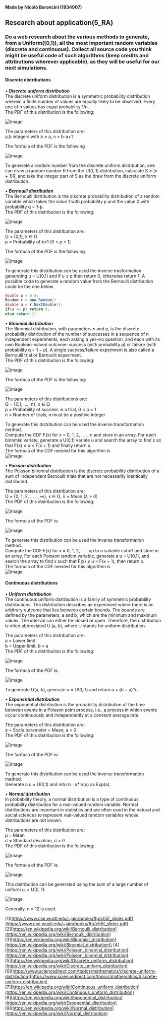 **Made by Nicolò Baroncini (1834907)**

## Research about application(5_RA)
### Do a web research about the various methods to generate, from a Uniform([0,1)), all the most important random variables (discrete and continuous). Collect all source code you think might be useful code of such algorithms (keep credits and attributions wherever applicable), as they will be useful for our next simulations.

#### Discrete distributions

• ***Discrete uniform distribution***\
The discrete uniform distribution is a symmetric probability distribution wherein a finite number of values are equally likely to be observed. Every one of n values has equal probability 1/n. \
The PDF of this distribution is the following: 

![image](https://user-images.githubusercontent.com/78324346/139026894-e3bddbfa-6f64-443f-b093-523109deb838.png)

The parameters of this distribution are:\
a,b integers with b ≥ a, n = b-a+1

The formula of the PDF is the following

![image](https://user-images.githubusercontent.com/78324346/139200645-c0be2742-2383-4b64-8608-db64abae777b.png)

To generate a random number from the discrete uniform distribution, one can draw a random number R from the U(0, 1) distribution, calculate S = (n + 1)R, and take the integer part of S as the draw from the discrete uniform distribution. 

• ***Bernoulli distribution*** \
The  Bernoulli distribution is the discrete probability distribution of a random variable which takes the value 1 with probability p and the value 0 with probability q = 1-p. \
The PDF of this distribution is the following:

![image](https://user-images.githubusercontent.com/78324346/139028179-69e1f5c2-ca26-47ee-9997-c558b4d7097b.png)

The parameters of this distribution are: \
Ω = {0,1}, k ∈ Ω \
p = Probability of k=1 (0 ≤ p ≤ 1)

The formula of the PDF is the following

![image](https://user-images.githubusercontent.com/78324346/139200755-266a1134-9e92-4c1d-87c2-77003ae4ab77.png)

To generate this distribution can be used the inverse trasformation generating u = U(0,1) and if u ≤ p then return 0, otherwise return 1.
A possible code to generate a random value from the Bernoulli distribution could be the one below.
```C#
double p = 0.4;
Random r = new Random()
double u = r.NextDouble();
if(u <= p) return 0;
else return 1;
```
• ***Binomial distribution*** \
The Binomial distribution, with parameters n and p, is the discrete probability distribution of the number of successes in a sequence of n independent experiments, each asking a yes–no question, and each with its own Boolean-valued outcome: success (with probability p) or failure (with probability q = 1 − p). A single success/failure experiment is also called a Bernoulli trial or Bernoulli experiment.\
The PDF of this distribution is the following:

![image](https://user-images.githubusercontent.com/78324346/139126221-22b8c52c-f30b-48af-9572-75127caf49dc.png)

The formula of the PDF is the following:

![image](https://user-images.githubusercontent.com/78324346/139200850-83bcf06d-464d-4888-a79d-f5781cf61cf6.png)

The parameters of this distributions are:\
Ω = {0,1, ...., n}, x ∈ Ω \
p = Probability of success in a trial, 0 < p < 1\
n = Number of trials, n must be a positive integer

To generate this distribution can be used the inverse transformation method. \
Compute the CDF F(x) for x = 0, 1, 2, . . ., n and store in an array. For each binomial variate, generate a U(0,1) variate u and search the array to find x so that F(x) ≤ u < F(x + 1) and finally return x. \
The formula of the CDF needed for this algorithm is \
![image](https://user-images.githubusercontent.com/78324346/139125527-69d13ac5-a890-40ab-a354-6bf086d6e104.png)

• ***Poisson distribution***\
The Poisson binomial distribution is the discrete probability distribution of a sum of independent Bernoulli trials that are not necessarily identically distributed.

The parameters of this distribution are: \
 Ω = {0, 1, 2, . . . , ∞}, x ∈ Ω, λ = Mean (λ > 0) \
The PDF of this distribution is the following:

![image](https://user-images.githubusercontent.com/78324346/139126314-e5475652-2781-4bc4-8752-e4ddf763888f.png)

The formula of the PDF is:

![image](https://user-images.githubusercontent.com/78324346/139200955-2c61bf0c-9705-440d-b33c-38f706a48d92.png)

To generate this distribution can be used the inverse transformation method. \
Compute the CDF F(x) for x = 0, 1, 2, . . . up to a suitable cutoff and store in an array. For each Poisson random variable, generate a u = U(0,1), and search the array to find x such that F(x) ≤ u < F(x + 1), then return x. \
The formula of the CDF needed for this algorithm is\
![image](https://user-images.githubusercontent.com/78324346/139201018-b8133a52-042e-42e7-98e5-5ee9d8520232.png)

#### Continuous distributions

• ***Uniform distribution*** \
The continuous uniform distribution is a family of symmetric probability distributions. The distribution describes an experiment where there is an arbitrary outcome that lies between certain bounds. The bounds are defined by the parameters, a and b, which are the minimum and maximum values. The interval can either be closed or open. Therefore, the distribution is often abbreviated U (a, b), where U stands for uniform distribution.

The parameters of this distribution are: \
a = Lower limit \
b = Upper limit, b > a \
The PDF of this distribution is the following: 

![image](https://user-images.githubusercontent.com/78324346/139201535-7dcd869e-c81f-424a-a189-12285d267628.png)

The formula of the PDF is:

![image](https://user-images.githubusercontent.com/78324346/139202084-ffeaea51-4017-445c-ab4a-3d2c3508effe.png)

To generate U(a, b), generate u = U(0, 1) and return a + (b − a)*u.

• ***Exponential distribution*** \
The exponential distribution is the probability distribution of the time between events in a Poisson point process, i.e., a process in which events occur continuously and independently at a constant average rate.

The parameters of this distribution are: \
a = Scale parameter = Mean, a > 0 \
The PDF of this distribution is the following:

![image](https://user-images.githubusercontent.com/78324346/139202660-26fe3b72-2518-4561-a2c9-f82773f7d1f8.png)

The formula of the PDF is:

![image](https://user-images.githubusercontent.com/78324346/139202974-50f2fef5-00d0-417b-b488-6c471f5a0008.png)

To generate this distribution can be used the inverse transformation method. \
Generate a u = U(0,1) and return −a*ln(u) as Exp(a).

• ***Normal distribution*** \
In probability theory, a normal distribution is a type of continuous probability distribution for a real-valued random variable. Normal distributions are important in statistics and are often used in the natural and social sciences to represent real-valued random variables whose distributions are not known.

The parameters of this distribution are: \
µ = Mean\
σ = Standard deviation, σ > 0\
The PDF of this distribution is the following:

![image](https://user-images.githubusercontent.com/78324346/139203695-ff545bb3-f629-45bf-a421-d7797c630d51.png)

The formula of the PDF is:

![image](https://user-images.githubusercontent.com/78324346/139204024-90912729-a8f7-4383-874a-235aecf800e3.png)

This distribution can be generated using the sum of a large number of uniform uᵢ = U(0, 1):

![image](https://user-images.githubusercontent.com/78324346/139204444-3e50b991-1f9a-4983-af89-4793b1374db3.png)

Generally, n = 12 is used.


[1][https://www.cse.wustl.edu/~jain/books/ftp/ch5f_slides.pdf](https://www.cse.wustl.edu/~jain/books/ftp/ch5f_slides.pdf) \
[2][https://en.wikipedia.org/wiki/Bernoulli_distribution](https://en.wikipedia.org/wiki/Bernoulli_distribution) \
[3][https://en.wikipedia.org/wiki/Binomial_distribution](https://en.wikipedia.org/wiki/Binomial_distribution)\
[4][https://en.wikipedia.org/wiki/Poisson_binomial_distribution](https://en.wikipedia.org/wiki/Poisson_binomial_distribution) \
[5][https://en.wikipedia.org/wiki/Discrete_uniform_distribution](https://en.wikipedia.org/wiki/Discrete_uniform_distribution) \
[6][https://www.sciencedirect.com/topics/mathematics/discrete-uniform-distribution](https://www.sciencedirect.com/topics/mathematics/discrete-uniform-distribution) \
[7][https://en.wikipedia.org/wiki/Continuous_uniform_distribution](https://en.wikipedia.org/wiki/Continuous_uniform_distribution) \
[8][https://en.wikipedia.org/wiki/Exponential_distribution](https://en.wikipedia.org/wiki/Exponential_distribution) \
[9][https://en.wikipedia.org/wiki/Normal_distribution](https://en.wikipedia.org/wiki/Normal_distribution)
